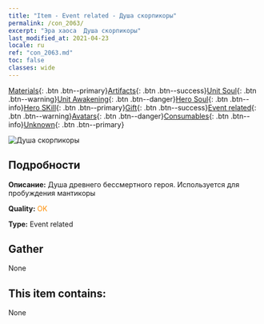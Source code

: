 ```yaml
---
title: "Item - Event related - Душа скорпикоры"
permalink: /con_2063/
excerpt: "Эра хаоса  Душа скорпикоры"
last_modified_at: 2021-04-23
locale: ru
ref: "con_2063.md"
toc: false
classes: wide
---
```

 [Materials](/ItemsRU/){: .btn .btn--primary}[Artifacts](/ItemsRU/Artifacts/){: .btn .btn--success}[Unit Soul](/ItemsRU/UnitSoul/){: .btn .btn--warning}[Unit Awakening](/ItemsRU/UnitAwakening/){: .btn .btn--danger}[Hero Soul](/ItemsRU/HeroSoul/){: .btn .btn--info}[Hero SKill](/ItemsRU/HeroSkill/){: .btn .btn--primary}[Gift](/ItemsRU/Gift/){: .btn .btn--success}[Event related](/ItemsRU/Events/){: .btn .btn--warning}[Avatars](/ItemsRU/Avatars/){: .btn .btn--danger}[Consumables](/ItemsRU/Consumables/){: .btn .btn--info}[Unknown](/ItemsRU/Unknown/){: .btn .btn--primary}

 ![Душа скорпикоры](/images/t/juexing_706.jpg)

## Подробности
 **Описание:** Душа древнего бессмертного героя. Используется для пробуждения мантикоры

 **Quality:** <span style="color: #FF8C00">OK</span>

 **Type:** Event related

## Gather

  None

## This item contains:

  None

